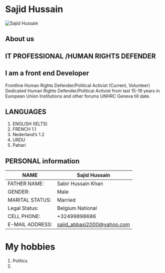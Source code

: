 # Sajid Hussain

![Sajid Hussain](./img/sajid.jpg)

## About us

## IT PROFESSIONAL /HUMAN RIGHTS DEFENDER

## I am a front end Developer

Frontline Human Rights Defender/Political Activist (Current, Volunteer)
Dedicated Human Rights Defender/Political Activist from last 15-19 years in
European Union Institutions and other forums UNHRC Geneva till date.

## LANGUAGES

1.  ENGLISH (IELTS)
2.  FRENCH 1.1
3.  Nederland’s 1.2
4.  URDU
5.  Pahari

## PERSONAL information

| NAME             | Sajid Hussain                                                  |
| ---------------- | -------------------------------------------------------------- |
| FATHER NAME:     | Sabir Hussain Khan                                             |
| GENDER:          | Male                                                           |
| MARITAL STATUS:  | Married                                                        |
| Legal Status:    | Belgium National                                               |
| CELL PHONE:      | +32499898686                                                   |
| E-MAIL ADDRESS:  | sajid_abbasi2000@yahoo.com                                     |

# My hobbies
1. Politics
2. 
